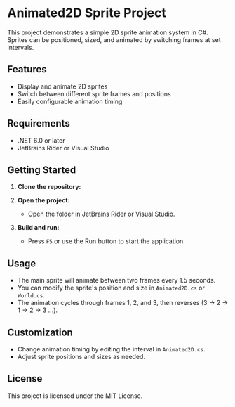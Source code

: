 # Animated2D Sprite Project

This project demonstrates a simple 2D sprite animation system in C#. Sprites can be positioned, sized, and animated by switching frames at set intervals.

## Features

- Display and animate 2D sprites
- Switch between different sprite frames and positions
- Easily configurable animation timing

## Requirements

- .NET 6.0 or later
- JetBrains Rider or Visual Studio

## Getting Started

1. **Clone the repository:**

2. **Open the project:**
    - Open the folder in JetBrains Rider or Visual Studio.

3. **Build and run:**
    - Press `F5` or use the Run button to start the application.

## Usage

- The main sprite will animate between two frames every 1.5 seconds.
- You can modify the sprite's position and size in `Animated2D.cs` or `World.cs`.
- The animation cycles through frames 1, 2, and 3, then reverses (3 → 2 → 1 → 2 → 3 ...).

## Customization

- Change animation timing by editing the interval in `Animated2D.cs`.
- Adjust sprite positions and sizes as needed.

## License

This project is licensed under the MIT License.
 